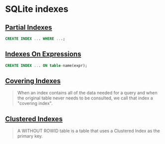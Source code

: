 # SQLite indexes

## [Partial Indexes](https://sqlite.org/partialindex.html)

```sql
CREATE INDEX ... WHERE ...;
```

## [Indexes On Expressions](https://sqlite.org/expridx.html)

```sql
CREATE INDEX ... ON table-name(expr);
```

## [Covering Indexes](https://sqlite.org/optoverview.html#covering_indexes)

> When an index contains all of the data needed for a query and when the original table never needs to be consulted, we call that index a "covering index".

## [Clustered Indexes](https://sqlite.org/withoutrowid.html)

> A WITHOUT ROWID table is a table that uses a Clustered Index as the primary key.